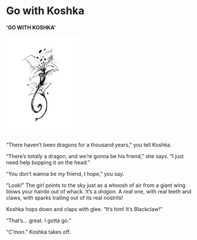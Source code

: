 # Go with Koshka

#### 'GO WITH KOSHKA'



![](../../../../../../.gitbook/assets/flowers-e1519441960175.jpg)

“There haven’t been dragons for a thousand years,” you tell Koshka.

“There’s _totally_ a dragon, and we’re gonna be his friend,” she says. “I just need help bopping it on the head.”

“You don’t wanna be _my_ friend, I hope,” you say.

“Look!” The girl points to the sky just as a whoosh of air from a giant wing blows your hairdo out of whack. It’s a _dragon_. A _real_ one, with real teeth and claws, with sparks trailing out of its real nostrils!

Koshka hops down and claps with glee. “It’s him! It’s Blackclaw!”

“That’s… great. I gotta go.”

“_C’mon_.” Koshka takes off.

